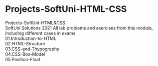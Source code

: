 # Projects-SoftUni-HTML-CSS
Projects-SoftUni-HTML&amp;CSS<br>
SoftUni Solutions 2021 All lab problems and exercises from this module, including different cases in exams.<br>
01.Introduction-to-HTML<br>
02.HTML-Structure<br>
03.CSS-and-Thypography<br>
04.CSS-Box-Model<br>
05.Position-Float<br>
<br>
